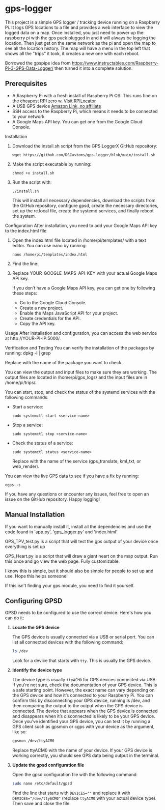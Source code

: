 # gps-logger
This project is a simple GPS logger / tracking device running on a Raspberry Pi. It logs GPS locations to a file and provides a web interface to view the logged data on a map. Once installed, you just need to power up the raspberry pi with the gps puck plugged in and it will always be logging the location. Then just get on the same network as the pi and open the map to see all the location history. The map will have a menu in the top left that shows all the "trips" it took, it creates a new one with each reboot. 

Borrowed the gpspipe idea from https://www.instructables.com/Raspberry-Pi-3-GPS-Data-Logger/ then turned it into a complete solution. 

## Prerequisites

- A Raspberry Pi with a fresh install of Raspberry Pi OS. This runs fine on the cheapest RPI zero w.  [Visit RPILocator](https://rpilocator.com/)
- A USB GPS device [Amazon Link, no affiliate](https://www.amazon.com/gp/product/B0BV7JC4G4)
- SSH access to the Raspberry Pi, which means it needs to be connected to your network
- A Google Maps API key. You can get one from the Google Cloud Console.


Installation
1. Download the install.sh script from the GPS LoggerX GitHub repository:

   ```
   wget https://github.com/DSCustoms/gps-logger/blob/main/install.sh
   ```

2. Make the script executable by running:

   ```
   chmod +x install.sh
   ```

3. Run the script with:

   ```
   ./install.sh
   ```

   This will install all necessary dependencies, download the scripts from the GitHub repository, configure gpsd, create the necessary directories, set up the rc.local file, create the systemd services, and finally reboot the system.

Configuration
After installation, you need to add your Google Maps API key to the index.html file:

1. Open the index.html file located in /home/pi/templates/ with a text editor. You can use nano by running:
   ```
   nano /home/pi/templates/index.html
   ```
3. Find the line:
   <script src='https://maps.googleapis.com/maps/api/js?key=YOUR_GOOGLE_MAPS_API_KEY&callback=initMap'></script>

4. Replace YOUR_GOOGLE_MAPS_API_KEY with your actual Google Maps API key.

   If you don’t have a Google Maps API key, you can get one by following these steps:
   - Go to the Google Cloud Console.
   - Create a new project.
   - Enable the Maps JavaScript API for your project.
   - Create credentials for the API.
   - Copy the API key.

Usage
After installation and configuration, you can access the web service at http://YOUR-PI-IP:5000/.

Verification and Testing
You can verify the installation of the packages by running:
   dpkg -l | grep <package-name>

   Replace <package-name> with the name of the package you want to check.

You can view the output and input files to make sure they are working. The output files are located in /home/pi/gps_logs/ and the input files are in /home/pi/trips/.

You can start, stop, and check the status of the systemd services with the following commands:

- Start a service:
  ```
  sudo systemctl start <service-name>
  ```
- Stop a service:
  ```
  sudo systemctl stop <service-name>
  ```
- Check the status of a service:
  ```
  sudo systemctl status <service-name>
  ```
  Replace <service-name> with the name of the service (gps_translate, kml_txt, or web_render).

You can view the live GPS data to see if you have a fix by running:
   ```
   cgps -s
   ```
If you have any questions or encounter any issues, feel free to open an issue on the GitHub repository. Happy logging!



## Manual Installation
If you want to manually install it, install all the dependencies and use the code found in 'app.py', 'gps_logger.py' and 'index.html'


GPS_TPV_test.py is a script that will test the gps output of your device once everything is set up

GPS_Heart.py is a script that will draw a giant heart on the map output. Run this once and go view the web page. Fully customizable. 

I know this is simple, but it should also be simple for people to set up and use. Hope this helps someone!

If this isn't finding your gps module, you need to find it yourself. 

## Configuring GPSD

GPSD needs to be configured to use the correct device. Here's how you can do it:

1. **Locate the GPS device**

    The GPS device is usually connected via a USB or serial port. You can list all connected devices with the following command:

    ```bash
    ls /dev
    ```

    Look for a device that starts with `tty`. This is usually the GPS device.

2. **Identify the device type**

    The device type is usually `ttyACM0` for GPS devices connected via USB. If you're not sure, check the documentation of your GPS device. This is a safe starting point.
    However, the exact name can vary depending on the GPS device and how it’s connected to your Raspberry Pi.
    You can confirm this by disconnecting your GPS device, running ls /dev, and then comparing the output to the output when the GPS device is connected. The device that appears when the GPS device 
    is connected and disappears when it’s disconnected is likely to be your GPS device.
    Once you’ve identified your GPS device, you can test it by running a GPS client such as gpsmon or cgps with your device as the argument, like so:
    ```bash
    gpsmon /dev/ttyACM0
    ```
    
    Replace ttyACM0 with the name of your device. If your GPS device is working correctly, you should see GPS data being output in the terminal.

4. **Update the gpsd configuration file**

    Open the gpsd configuration file with the following command:

    ```bash
    sudo nano /etc/default/gpsd
    ```

    Find the line that starts with `DEVICES=""` and replace it with `DEVICES="/dev/ttyACM0"` (replace `ttyACM0` with your actual device type). Then save and close the file.

